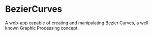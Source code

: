# BezierCurves
A web-app capable of creating and manipulating Bezier Curves, a well known Graphic Processing concept.
